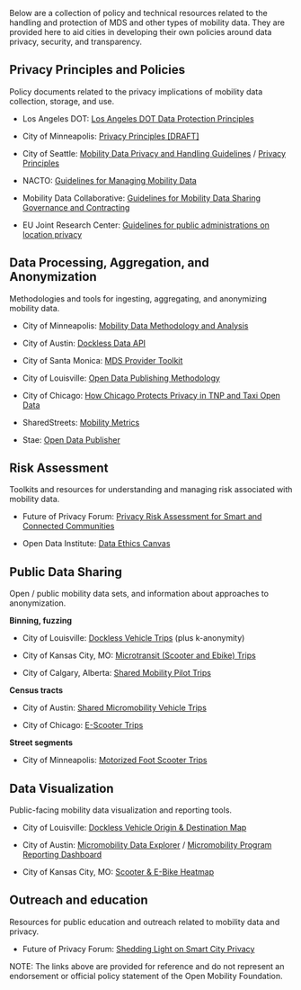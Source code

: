 Below are a collection of policy and technical resources related to the handling and protection of MDS and other types of mobility data. They are provided here to aid cities in developing their own policies around data privacy, security, and transparency. 

## Privacy Principles and Policies

Policy documents related to the privacy implications of mobility data collection, storage, and use.

-   Los Angeles DOT: [Los Angeles DOT Data Protection Principles](https://ladot.io/wp-content/uploads/2019/03/LADOT_Data_Protection_Principles-1.pdf)

-   City of Minneapolis: [Privacy Principles [DRAFT]](http://www.minneapolismn.gov/www/groups/public/@council/documents/webcontent/data-privacy-principles.pdf)

-   City of Seattle: [Mobility Data Privacy and Handling Guidelines](https://www.seattle.gov/Documents/Departments/SDOT/NewMobilityProgram/Mobility_Data_Guidelines_01142020.pdf) / [Privacy Principles](https://www.seattle.gov/Documents/Departments/InformationTechnology/City-of-Seattle-Privacy-Principles-FINAL.pdf)

-   NACTO: [Guidelines for Managing Mobility Data](https://nacto.org/managingmobilitydata/)

-   Mobility Data Collaborative: [Guidelines for Mobility Data Sharing Governance and Contracting](https://saemobilus.sae.org/content/MDC00001202004/)

-   EU Joint Research Center: [Guidelines for public administrations on location privacy](https://joinup.ec.europa.eu/sites/default/files/news/attachment/jrc103110_1-dc246-d3.2_eulf_guideline_on_location_privacy_v1.00_final_-_pubsy.pdf)

## Data Processing, Aggregation, and Anonymization

Methodologies and tools for ingesting, aggregating, and anonymizing mobility data.

-   City of Minneapolis: [Mobility Data Methodology and Analysis](http://www.minneapolismn.gov/www/groups/public/@publicworks/documents/webcontent/wcmsp-218311.pdf)

-   City of Austin: [Dockless Data API](https://github.com/cityofaustin/atd-dockless-api)

-   City of Santa Monica: [MDS Provider Toolkit](https://github.com/CityofSantaMonica/mds-provider/tree/master/mds)

-   City of Louisville: [Open Data Publishing Methodology](https://github.com/louisvillemetro-innovation/dockless-open-data)

-   City of Chicago: [How Chicago Protects Privacy in TNP and Taxi Open Data](http://dev.cityofchicago.org/open%20data/data%20portal/2019/04/12/tnp-taxi-privacy.html)

-   SharedStreets: [Mobility Metrics](https://github.com/sharedstreets/mobility-metrics)

-   Stae: [Open Data Publisher](https://support.municipal.systems/hc/en-us/articles/360048160613-Publishing-MDS-Derived-Fuzzed-Trip-Data-as-Open-Data-while-Protecting-Rider-Privacy)

## Risk Assessment

Toolkits and resources for understanding and managing risk associated with mobility data.

-   Future of Privacy Forum:  [Privacy Risk Assessment for Smart and Connected Communities](https://drive.google.com/open?id=1-G0Hy9LWh-oeth1VMEba8pE91BTnr2oH)

-   Open Data Institute: [Data Ethics Canvas](https://docs.google.com/document/d/1ug4Cc0BLn7XkvGVSC5YR_M8dU_nq4kA3a0rWVeiiars/edit)

## Public Data Sharing

Open / public mobility data sets, and information about approaches to anonymization.

**Binning, fuzzing**

-   City of Louisville: [Dockless Vehicle Trips](https://data.louisvilleky.gov/dataset/dockless-vehicles) (plus k-anonymity)

-   City of Kansas City, MO: [Microtransit (Scooter and Ebike) Trips](https://data.kcmo.org/Transportation/Microtransit-Scooter-and-Ebike-Trips/dy5n-ewk5) 

- City of Calgary, Alberta: [Shared Mobility Pilot Trips](https://data.calgary.ca/browse?q=shared%20mobility%20pilot&sortBy=relevance)

**Census tracts**

-   City of Austin: [Shared Micromobility Vehicle Trips](https://data.austintexas.gov/Transportation-and-Mobility/Shared-Micromobility-Vehicle-Trips/7d8e-dm7r) 

-   City of Chicago: [E-Scooter Trips](https://data.cityofchicago.org/Transportation/E-Scooter-Trips-2019-Pilot/2kfw-zvte) 

**Street segments**

-   City of Minneapolis: [Motorized Foot Scooter Trips](http://opendata.minneapolismn.gov/datasets/motorized-foot-scooter-trips-2018#__sid=js2) 

## Data Visualization

Public-facing mobility data visualization and reporting tools.

-   City of Louisville: [Dockless Vehicle Origin & Destination Map](https://cdolabs-admin.carto.com/builder/f57ee92e-09c3-4efd-b7c0-3d561cc9e951/embed)

-   City of Austin: [Micromobility Data Explorer](https://github.com/cityofaustin/atd-dockless-dataviz) / [Micromobility Program Reporting Dashboard](https://data.mobility.austin.gov/micromobility-data/)

-   City of Kansas City, MO: [Scooter & E-Bike Heatmap](https://data.kcmo.org/Transportation/Scooter-E-Bike-Heatmap-end-trips-/44zy-nsnr) 

## Outreach and education

Resources for public education and outreach related to mobility data and privacy.

-   Future of Privacy Forum: [Shedding Light on Smart City Privacy](https://fpf.org/wp-content/uploads/2017/03/smart-cities-infographic_updated.png)

NOTE: The links above are provided for reference and do not represent an endorsement or official policy statement of the Open Mobility Foundation.
